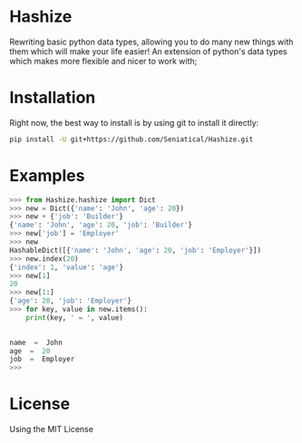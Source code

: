 # Hashize

Rewriting basic python data types, allowing you to do many new things with them which will make your life easier!
An extension of python's data types which makes more flexible and nicer to work with;

# Installation

Right now, the best way to install is by using git to install it directly:
```bash
pip install -U git+https://github.com/Seniatical/Hashize.git
```

# Examples

```py
>>> from Hashize.hashize import Dict
>>> new = Dict({'name': 'John', 'age': 20})
>>> new + {'job': 'Builder'}
{'name': 'John', 'age': 20, 'job': 'Builder'}
>>> new['job'] = 'Employer'
>>> new
HashableDict([{'name': 'John', 'age': 20, 'job': 'Employer'}])
>>> new.index(20)
{'index': 1, 'value': 'age'}
>>> new[1]
20
>>> new[1:]
{'age': 20, 'job': 'Employer'}
>>> for key, value in new.items():
	print(key, ' = ', value)

	
name  =  John
age  =  20
job  =  Employer
>>> 
```

# License
Using the MIT License


